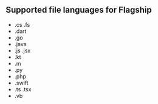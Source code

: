## Supported file languages for Flagship
- .cs .fs
- .dart
- .go
- .java
- .js .jsx
- .kt
- .m
- .py
- .php
- .swift
- .ts .tsx
- .vb
